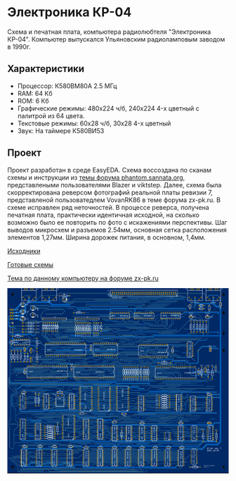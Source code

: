 # Электроника КР-04

Схема и печатная плата, компьютера радиолюбтеля "Электроника КР-04". Компьютер выпускался Ульяновским радиоламповым заводом в 1990г.

## Характеристики
* Процессор: К580ВМ80А 2.5 МГц
* RAM: 64 Кб
* ROM: 6 Кб
* Графические режимы:  480x224 ч/б, 240x224 4-х цветный с палитрой из 64 цвета.
* Текстовые режимы: 60x28 ч/б, 30x28 4-х цветный
* Звук: На таймере К580ВИ53

## Проект
Проект разработан в среде EasyEDA. Схема воссоздана по сканам схемы и инструкции из [темы форума phantom.sannata.org](https://www.phantom.sannata.org/viewtopic.php?f=23&t=6841), представлеными пользователями Blazer и viktstep.
Далее, схема была скорректирована реверсом фотографий реальной платы ревизии 7, представленой пользоватедлем VovanRK86 в теме форума zx-pk.ru.
В схеме исправлен ряд неточностей. В процессе реверса, получена печатная плата, практически идентичная исходной, на сколько возможно было ее повторить по фото с искажениями перспективы.
Шаг выводов микросхем и разъемов 2.54мм, основная сетка расположения элементов 1,27мм. Ширина дорожек питания, в основном, 1,4мм.

[Исходники](Sources)

[Готовые схемы](Export)

[Тема по данному компьютеру на форуме zx-pk.ru](https://zx-pk.ru/threads/23521-elektronika-kr-04.html)

![2D-View](preview.png?raw=true "2D View")


